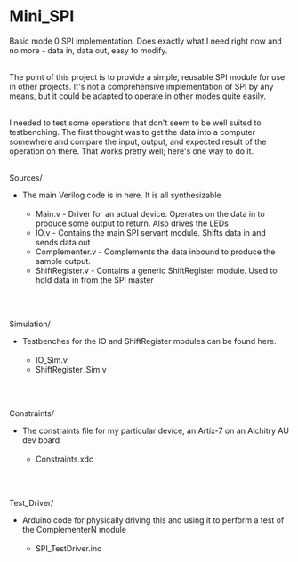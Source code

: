 # Mini_SPI

Basic mode 0 SPI implementation.  Does exactly what I need right now and no more - data in, data out, easy to modify.\
<br>

The point of this project is to provide a simple, reusable SPI module for use in other projects.  It's not a comprehensive implementation of SPI by any means, but it could
  be adapted to operate in other modes quite easily.\
<br>

I needed to test some operations that don't seem to be well suited to testbenching.  The first thought was to get the data into a computer somewhere and compare the input, output, and expected result of the operation on there.  That works pretty well; here's one way to do it.\
<br>

Sources/<br>
  * The main Verilog code is in here.  It is all synthesizable<br><br>
    - Main.v            - Driver for an actual device.  Operates on the data in to produce some output to return.  Also drives the LEDs
    - IO.v              - Contains the main SPI servant module.  Shifts data in and sends data out
    - Complementer.v    - Complements the data inbound to produce the sample output.
    - ShiftRegister.v   - Contains a generic ShiftRegister module.  Used to hold data in from the SPI master
<br>
<br>


Simulation/<br>
  * Testbenches for the IO and ShiftRegister modules can be found here.<br><br>
    - IO_Sim.v
    - ShiftRegister_Sim.v
<br>
<br>


Constraints/<br>
  * The constraints file for my particular device, an Artix-7 on an Alchitry AU dev board<br><br>
    - Constraints.xdc<br>

<br>
<br>


Test_Driver/<br>
  * Arduino code for physically driving this and using it to perform a test of the ComplementerN module<br><br>
    - SPI_TestDriver.ino<br>
  <br>
<br>
